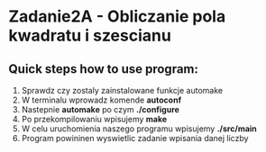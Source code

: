# Zadanie2A - Obliczanie pola kwadratu i szescianu
## Quick steps how to use program:
1. Sprawdz czy zostaly zainstalowane funkcje automake
2. W terminalu wprowadz komende **autoconf**
3. Nastepnie **automake** po czym **./configure** 
4. Po przekompilowaniu wpisujemy **make**
5. W celu uruchomienia naszego programu wpisujemy **./src/main**
6. Program powininen wyswietlic zadanie wpisania danej liczby
